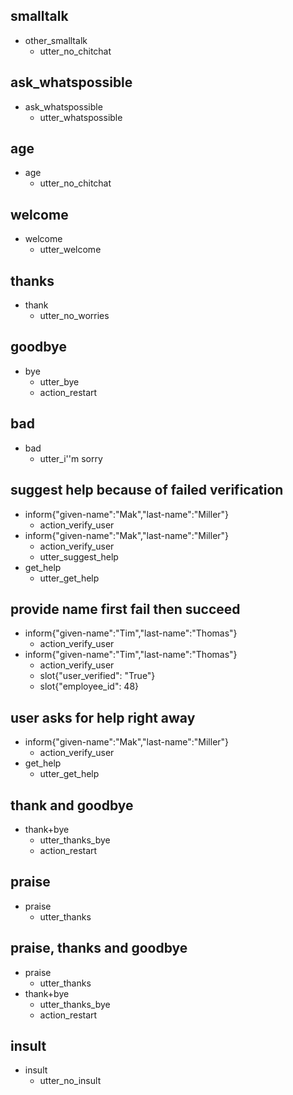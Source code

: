 ## smalltalk
* other_smalltalk
	- utter_no_chitchat

## ask_whatspossible
* ask_whatspossible
	- utter_whatspossible
	
## age
* age
	- utter_no_chitchat
	
## welcome
* welcome              
	- utter_welcome	

## thanks
* thank
	- utter_no_worries
	
## goodbye
* bye
	- utter_bye
	- action_restart

## bad 
* bad
    - utter_i''m sorry

## suggest help because of failed verification
* inform{"given-name":"Mak","last-name":"Miller"}
	- action_verify_user
* inform{"given-name":"Mak","last-name":"Miller"}
	- action_verify_user
	- utter_suggest_help
* get_help
	- utter_get_help
	
	
## provide name first fail then succeed
* inform{"given-name":"Tim","last-name":"Thomas"}
	- action_verify_user
* inform{"given-name":"Tim","last-name":"Thomas"}
	- action_verify_user
	- slot{"user_verified": "True"}
    - slot{"employee_id": 48}
	
	
## user asks for help right away
* inform{"given-name":"Mak","last-name":"Miller"}
	- action_verify_user
* get_help
	- utter_get_help
	
## thank and goodbye
* thank+bye
	- utter_thanks_bye
	- action_restart
	
## praise
* praise
	- utter_thanks
	
## praise, thanks and goodbye
* praise
	- utter_thanks
* thank+bye
	- utter_thanks_bye
	- action_restart
	
## insult
* insult
	- utter_no_insult 	
	
